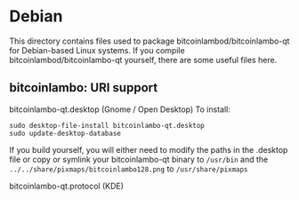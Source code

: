 
Debian
====================
This directory contains files used to package bitcoinlambod/bitcoinlambo-qt
for Debian-based Linux systems. If you compile bitcoinlambod/bitcoinlambo-qt yourself, there are some useful files here.

## bitcoinlambo: URI support ##


bitcoinlambo-qt.desktop  (Gnome / Open Desktop)
To install:

	sudo desktop-file-install bitcoinlambo-qt.desktop
	sudo update-desktop-database

If you build yourself, you will either need to modify the paths in
the .desktop file or copy or symlink your bitcoinlambo-qt binary to `/usr/bin`
and the `../../share/pixmaps/bitcoinlambo128.png` to `/usr/share/pixmaps`

bitcoinlambo-qt.protocol (KDE)

